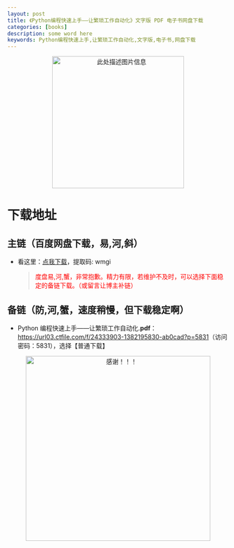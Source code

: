 ```yaml
---
layout: post
title: 《Python编程快速上手——让繁琐工作自动化》文字版 PDF 电子书网盘下载
categories: [books]
description: some word here
keywords: Python编程快速上手,让繁琐工作自动化,文字版,电子书,网盘下载
---
```


<div align="center"><img src="https://pic.imgdb.cn/item/67063b5fd29ded1a8c81307b.png" alt="此处描述图片信息" width="300px" height="auto"></div>

# 下载地址

## 主链（百度网盘下载，易,河,斜）

- 看这里：[点我下载](https://pan.baidu.com/s/1iMXUbSbtZQZjDcqDmnWUyw?pwd=wmgi)，提取码: wmgi

  > <p style="color:red" >度盘易,河,蟹，非常抱歉。精力有限，若维护不及时，可以选择下面稳定的备链下载。（或留言让博主补链）</p>

## 备链（防,河,蟹，速度稍慢，但下载稳定啊）

- Python 编程快速上手——让繁琐工作自动化.**pdf**：<https://url03.ctfile.com/f/24333903-1382195830-ab0cad?p=5831>（访问密码：5831），选择【普通下载】

<div align="center"><img src="https://pic.imgdb.cn/item/6707df6bd29ded1a8ce37031.gif" alt="感谢！！！" width="420px" height="auto"/></div>
